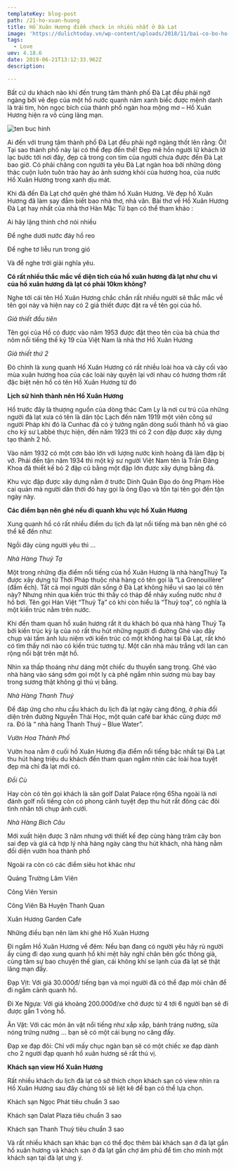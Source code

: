 ```yaml
---
templateKey: blog-post
path: /21-ho-xuan-huong
title: Hồ Xuân Hương điểm check in nhiều nhất ở Đà Lạt
image: 'https://dulichtoday.vn/wp-content/uploads/2018/11/bai-co-bo-ho-xuan-huong-da-lat-check-in.jpg' 
tags:
  - Love
uev: 4.18.6
date: 2019-06-21T13:12:33.962Z
description:

---
```


Bất cứ du khách nào khi đến trung tâm thành phố Đà Lạt đều phải ngỡ ngàng bởi vẻ đẹp của một hồ nước quanh năm xanh biếc được mệnh danh là trái tim, hòn ngọc bích của thành phố ngàn hoa mộng mơ – Hồ Xuân Hương hiện ra vô cùng lãng mạn. 

![ten buc hinh](https://dulichvietxanh.com/wp-content/uploads/2019/04/ho-xuan-huong.jpg "ten buc hinh")


Ai đến với trung tâm thành phố Đà Lạt đều phải ngỡ ngàng thốt lên rằng: Ôi! Tại sao thành phố này lại có thể đẹp đến thế! Đẹp mê hồn người lữ khách lỡ lạc bước tới nơi đây, đẹp cả trong con tim của người chưa được đến Đà Lạt bao giờ. Có phải chăng con người ta yêu Đà Lạt ngàn hoa bởi những dòng thác cuộn luôn tuôn trào hay ảo ảnh sương khói của hương hoa, của nước Hồ Xuân Hương trong xanh dịu mát.


Khi đã đến Đà Lạt chớ quên ghé thăm hồ Xuân Hương. Vẻ đẹp hồ Xuân Hương đã làm say đắm biết bao nhà thơ, nhà văn. Bài thơ về Hồ Xuân Hương Đà Lạt hay nhất của nhà thơ Hàn Mặc Tử bạn có thể tham khảo :

Ai hãy lặng thinh chớ nói nhiều

Để nghe dưới nước đáy hồ reo

Để nghe tơ liễu run trong gió

Và để nghe trời giải nghĩa yêu.

**Có rất nhiều thắc mắc về diện tích của hồ xuân hương đà lạt như chu vi của hồ xuân hương đà lạt có phải 10km không?** 

Nghe tới cái tên Hồ Xuân Hương chắc chắn rất nhiều người sẽ thắc mắc về tên gọi này và hiện nay có 2 giả thiết được đặt ra về tên gọi của hồ.

*Giả thiết đầu tiên*

Tên gọi của Hồ có được vào năm 1953 được đặt theo tên của bà chúa thơ nôm nổi tiếng thế kỷ 19 của Việt Nam là nhà thơ Hồ Xuân Hương

*Giả thiết thứ 2*

Đó chính là xung quanh Hồ Xuân Hương có rất nhiều loài hoa và cây cối vào mùa xuân hương hoa của các loài này quyện lại với nhau có hương thơm rất đặc biệt nên hồ có tên Hồ Xuân Hương từ đó

**Lịch sử hình thành nên Hồ Xuân Hương**

Hồ trước đây là thượng nguồn của dòng thác Cam Ly là nơi cư trú của những người đà lạt xưa có tên là dân tộc Lạch đến năm 1919 một viên công sứ người Pháp khi đó là Cunhac đã có ý tưởng ngăn dòng suối thành hồ và giao cho kỹ sư Labbé thực hiện, đến năm 1923 thì có 2 con đập được xây dựng tạo thành 2 hồ.

Vào năm 1932 có một cơn bão lớn với lượng nước kinh hoàng đã làm đập bị vỡ. Phải đến tận năm 1934 thì một kỹ sư người Việt Nam tên là Trần Đăng Khoa đã thiết kế bỏ 2 đập cũ bằng một đập lớn được xây dựng bằng đá.

Khu vực đập được xây dựng nằm ở trước Dinh Quản Đạo do ông Phạm Hòe cai quản mà người dân thời đó hay gọi là ông Đạo và tồn tại tên gọi đến tận ngày này.

**Các điểm bạn nên ghé nếu đi quanh khu vực hồ Xuân Hương**

Xung quanh hồ có rất nhiều điểm du lịch đà lạt nổi tiếng mà bạn nên ghé có thể kể đến như:

Ngồi đây cùng người yêu thì …

*Nhà Hàng Thuỷ Tạ*

Một trong những địa điểm nổi tiếng của hồ Xuân Hương là nhà hàngThuỷ Tạ được xây dựng từ Thời Pháp thuộc nhà hàng có tên gọi là “La Grenouillère” (đầm ếch). Tất cả mọi người dân sống ở Đà Lạt không hiểu vì sao lại có tên này? Nhưng nhìn qua kiến trúc thì thấy có tháp để nhảy xuống nước như ở hồ bơi. Tên gọi Hán Việt “Thuỷ Tạ” có khi còn hiểu là “Thuỷ toạ”, có nghĩa là một kiến trúc nằm trên nước.


Khi đến tham quan hồ xuân hương rất ít du khách bỏ qua nhà hàng Thuỷ Tạ bởi kiến trúc kỳ lạ của nó rất thu hút những người đi đường Ghé vào đây chụp vài tấm ảnh lưu niệm với kiến trúc có một không hai tại Đà Lạt, rất khó có tìm thấy nơi nào có kiến trúc tương tự. Một căn nhà màu trắng với lan can rộng nổi bật trên mặt hồ.

Nhìn xa thấp thoáng như dáng một chiếc du thuyền sang trọng. Ghé vào nhà hàng vào sáng sớm gọi một ly cà phê ngắm nhìn sương mù bay bay trong sương thật không gì thú vị bằng.

*Nhà Hàng Thanh Thuỷ*

Để đáp ứng cho nhu cầu khách du lịch đà lạt ngày càng đông, ở phía đối diện trên đường Nguyễn Thái Học, một quán café bar khác cũng được mở ra. Đó là “ nhà hàng Thanh Thuỷ – Blue Water”.


*Vườn Hoa Thành Phố*

Vườn hoa nằm ở cuối hồ Xuân Hương địa điểm nổi tiếng bậc nhất tại Đà Lạt thu hút hàng triệu du khách đến tham quan ngắm nhìn các loài hoa tuyệt đẹp mà chỉ đà lạt mới có.

*Đồi Cù*

Hay còn có tên gọi khách là sân golf Dalat Palace rộng 65ha ngoài là nơi đánh golf nổi tiếng còn có phong cảnh tuyệt đẹp thu hút rất đông các đôi tình nhân tới chụp ảnh cưới.

*Nhà Hàng Bích Câu*

Mới xuất hiện được 3 năm nhưng với thiết kế đẹp cùng hàng trăm cây bon sai đẹp và giá cả hợp lý nhà hàng ngày càng thu hút khách, nhà hàng nằm đối diện vườn hoa thành phố

Ngoài ra còn có các điểm siêu hot khác như

Quảng Trường Lâm Viên

Công Viên Yersin

Công Viên Bà Huyện Thanh Quan

Xuân Hương Garden Cafe

Những điều bạn nên làm khi ghé Hồ Xuân Hương

Đi ngắm Hồ Xuân Hương về đêm: Nếu bạn đang có người yêu hãy rủ người ấy cùng đi dạo xung quanh hồ khi mệt hãy nghỉ chân bên gốc thông già, cùng tâm sự bao chuyện thế gian, cái không khí se lạnh của đà lạt sẽ thật lãng mạn đấy.

Đạp Vịt: Với giá 30.000đ/ tiếng bạn và mọi người đã có thể đạp mỏi chân để đi ngắm cảnh quanh hồ.

Đi Xe Ngựa: Với giá khoảng 200.000đ/xe chở được từ 4 tới 6 người bạn sẽ đi được gần 1 vòng hồ.

Ăn Vặt: Với các món ăn vặt nổi tiếng như xắp xắp, bánh tráng nướng, sữa nóng trứng nướng … bạn sẽ có một cái bụng no căng đấy.

Đạp xe đạp đôi: Chỉ với mấy chục ngàn bạn sẽ có một chiếc xe đạp dành cho 2 người đạp quanh hồ xuân hương sẽ rất thú vị.

**Khách sạn view Hồ Xuân Hương**

Rất nhiều khách du lịch đà lạt có sở thích chọn khách sạn có view nhìn ra Hồ Xuân Hương sau đây chúng tôi sẽ liệt kê để bạn có thể lựa chọn.

Khách sạn Ngọc Phát tiêu chuẩn 3 sao

Khách sạn Dalat Plaza tiêu chuẩn 3 sao

Khách sạn Thanh Thuỷ tiêu chuẩn 3 sao

Và rất nhiều khách sạn khác bạn có thể đọc thêm bài khách sạn ở đà lạt gần hồ xuân hương và khách sạn ở đà lạt gần chợ âm phủ để tìm cho mình một khách sạn tại đà lạt ưng ý.

